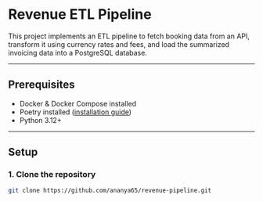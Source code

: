 # Revenue ETL Pipeline

This project implements an ETL pipeline to fetch booking data from an API, transform it using currency rates and fees, and load the summarized invoicing data into a PostgreSQL database.

---

## Prerequisites

- Docker & Docker Compose installed
- Poetry installed ([installation guide](https://python-poetry.org/docs/#installation))
- Python 3.12+

---
## Setup

### 1. Clone the repository

```bash
git clone https://github.com/ananya65/revenue-pipeline.git


